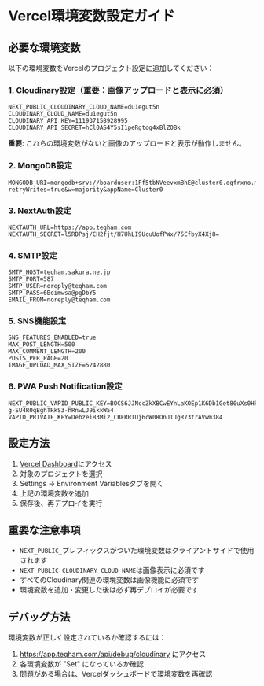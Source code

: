 # Vercel環境変数設定ガイド

## 必要な環境変数

以下の環境変数をVercelのプロジェクト設定に追加してください：

### 1. Cloudinary設定（重要：画像アップロードと表示に必須）
```
NEXT_PUBLIC_CLOUDINARY_CLOUD_NAME=du1egut5n
CLOUDINARY_CLOUD_NAME=du1egut5n
CLOUDINARY_API_KEY=111937158928995
CLOUDINARY_API_SECRET=hCl0AS4Y5sI1peRgtog4xBlZOBk
```

**重要**: これらの環境変数がないと画像のアップロードと表示が動作しません。

### 2. MongoDB設定
```
MONGODB_URI=mongodb+srv://boarduser:1Ff5tbNVeevxmBhE@cluster0.ogfrxno.mongodb.net/boardDB?retryWrites=true&w=majority&appName=Cluster0
```

### 3. NextAuth設定
```
NEXTAUTH_URL=https://app.teqham.com
NEXTAUTH_SECRET=l5RDPsj/CH2fjt/H7UhLI9UcuUofPWx/75CfbyX4Xj8=
```

### 4. SMTP設定
```
SMTP_HOST=teqham.sakura.ne.jp
SMTP_PORT=587
SMTP_USER=noreply@teqham.com
SMTP_PASS=6Beimwsa@pgDbY5
EMAIL_FROM=noreply@teqham.com
```

### 5. SNS機能設定
```
SNS_FEATURES_ENABLED=true
MAX_POST_LENGTH=500
MAX_COMMENT_LENGTH=200
POSTS_PER_PAGE=20
IMAGE_UPLOAD_MAX_SIZE=5242880
```

### 6. PWA Push Notification設定
```
NEXT_PUBLIC_VAPID_PUBLIC_KEY=BOCS6JJNccZkXBCwEYnLaKOEp1K6Db1Get80uXs0Hk14t6GRwA1vGfHP-g-SU4R0qBghTRkS3-hRnwLJ9ikkW54
VAPID_PRIVATE_KEY=DebzeiB3Mi2_CBFRRTUj6cW0ROnJTJgR73trAVwm384
```

## 設定方法

1. [Vercel Dashboard](https://vercel.com/dashboard)にアクセス
2. 対象のプロジェクトを選択
3. Settings → Environment Variablesタブを開く
4. 上記の環境変数を追加
5. 保存後、再デプロイを実行

## 重要な注意事項

- `NEXT_PUBLIC_`プレフィックスがついた環境変数はクライアントサイドで使用されます
- `NEXT_PUBLIC_CLOUDINARY_CLOUD_NAME`は画像表示に必須です
- すべてのCloudinary関連の環境変数は画像機能に必須です
- 環境変数を追加・変更した後は必ず再デプロイが必要です

## デバッグ方法

環境変数が正しく設定されているか確認するには：
1. https://app.teqham.com/api/debug/cloudinary にアクセス
2. 各環境変数が "Set" になっているか確認
3. 問題がある場合は、Vercelダッシュボードで環境変数を再確認